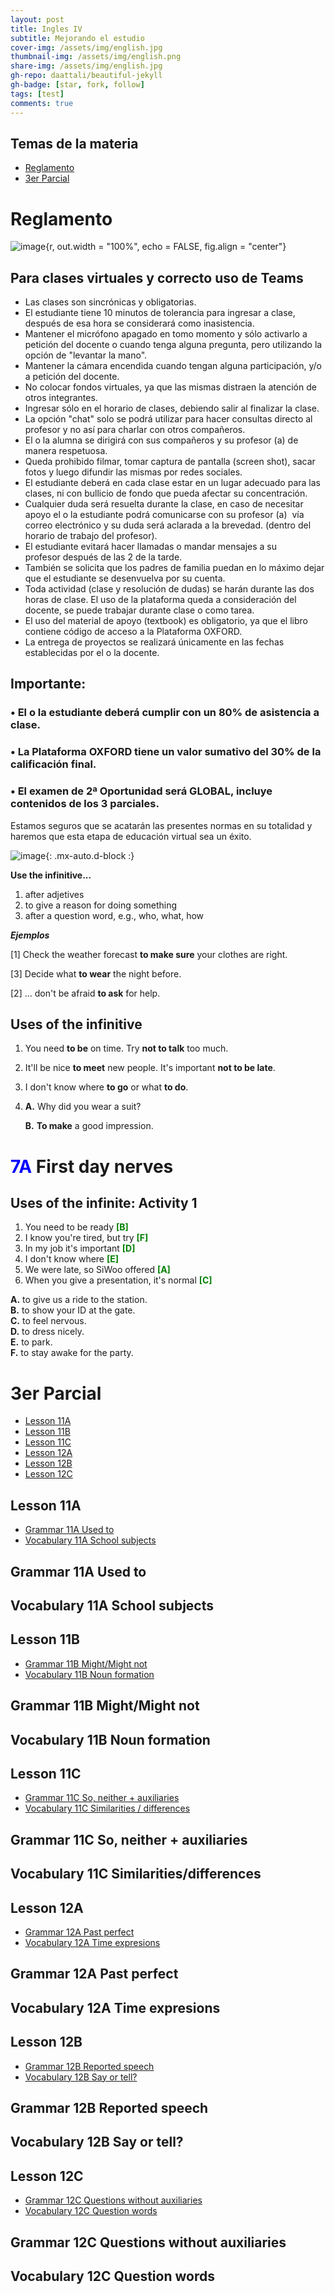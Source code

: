 ```yaml
---
layout: post
title: Ingles IV
subtitle: Mejorando el estudio
cover-img: /assets/img/english.jpg
thumbnail-img: /assets/img/english.png
share-img: /assets/img/english.jpg
gh-repo: daattali/beautiful-jekyll
gh-badge: [star, fork, follow]
tags: [test]
comments: true
---
```


## Temas de la materia

- [Reglamento](#reglamento)
- [3er Parcial](#3er-parcial)

# Reglamento
![image](https://user-images.githubusercontent.com/67721157/110025400-e9203a80-7cf4-11eb-98ee-4cf39f44df24.png){r, out.width = "100%", echo = FALSE, fig.align = "center"}
## Para clases virtuales y correcto uso de Teams 

- Las clases son sincrónicas y obligatorias.
- El estudiante tiene 10 minutos de tolerancia para ingresar a clase, después de esa hora se considerará como inasistencia.
- Mantener el micrófono apagado en tomo momento y sólo activarlo a petición del docente o cuando tenga alguna pregunta, pero utilizando la opción de "levantar la mano".
- Mantener la cámara encendida cuando tengan alguna participación, y/o a petición del docente.
- No colocar fondos virtuales, ya que las mismas distraen la atención de otros integrantes.
- Ingresar sólo en el horario de clases, debiendo salir al finalizar la clase.
- La opción "chat" solo se podrá utilizar para hacer consultas directo al profesor y no así para charlar con otros compañeros.
- El o la alumna se dirigirá con sus compañeros y su profesor (a) de manera respetuosa.
- Queda prohibido filmar, tomar captura de pantalla (screen shot), sacar fotos y luego difundir las mismas por redes sociales. 
- El estudiante deberá en cada clase estar en un lugar adecuado para las clases, ni con bullicio de fondo que pueda afectar su concentración.
- Cualquier duda será resuelta durante la clase, en caso de necesitar apoyo el o la estudiante podrá comunicarse con su profesor (a)  vía correo electrónico y su duda será aclarada a la brevedad. (dentro del horario de trabajo del profesor).
- El estudiante evitará hacer llamadas o mandar mensajes a su profesor después de las 2 de la tarde.
- También se solicita que los padres de familia puedan en lo máximo dejar que el estudiante se desenvuelva por su cuenta.
- Toda actividad (clase y resolución de dudas) se harán durante las dos horas de clase. El uso de la plataforma queda a consideración del docente,  se puede trabajar durante clase o como tarea.
- El uso del material de apoyo (textbook) es obligatorio, ya que el libro contiene código de acceso a la Plataforma OXFORD.
- La entrega de proyectos se realizará únicamente en las fechas establecidas por el o la docente.

## Importante: 
### • El o la estudiante deberá cumplir con un 80% de asistencia a clase. 
### • La Plataforma OXFORD tiene un valor sumativo del 30% de la calificación final.
### • El examen de 2ª Oportunidad será GLOBAL, incluye contenidos de los 3 parciales. 

Estamos seguros que se acatarán las presentes normas en su totalidad y haremos que esta etapa de educación virtual sea un éxito.

![image](https://user-images.githubusercontent.com/67721157/110023246-9180cf80-7cf2-11eb-863b-a66b5ab255c0.png){: .mx-auto.d-block :}

**Use the infinitive...**
1. after adjetives
2. to give a reason for doing something
3. after a question word, e.g., who, what, how

***Ejemplos***

 [1] Check the weather forecast **to make sure** your clothes are right.
 
 [3] Decide what **to wear** the night before.
 
 [2] ... don't be afraid **to ask** for help.
 
## Uses of the infinitive
 
 1. You need **to be** on time.
Try **not to talk** too much.
2. It'll be nice **to meet** new people.
It's important **not to be late**.
3. I don't know where **to go** or what **to do**.
4. **A.** Why did you wear a suit?

   **B.** **To make** a good impression.
 
# <span style="color:blue">7A</span> First day nerves

## Uses of the infinite: Activity 1

1. You need to be ready <span style="color:green">**[B]**</span>
2. I know you're tired, but try <span style="color:green">**[F]**</span>
3. In my job it's important <span style="color:green">**[D]**</span>
4. I don't know where <span style="color:green">**[E]**</span>
5. We were late, so SiWoo offered <span style="color:green">**[A]**</span>
6. When you give a presentation, it's normal <span style="color:green">**[C]**</span>

<span style="color🖤">**A.**</span> to give us
a ride to the station.  
<span style="color🖤">**B.**</span> to show your ID at the gate.  
<span style="color🖤">**C.**</span> to feel nervous.  
<span style="color🖤">**D.**</span> to dress nicely.  
<span style="color🖤">**E.**</span> to park.  
<span style="color🖤">**F.**</span> to stay awake for the party.  

# 3er Parcial  

- [Lesson 11A](#Lesson-11A)
- [Lesson 11B](#Lesson-11B)
- [Lesson 11C](#Lesson-11C)
- [Lesson 12A](#Lesson-12A)
- [Lesson 12B](#Lesson-12B)
- [Lesson 12C](#Lesson-12C)

## Lesson 11A 

- [Grammar 11A Used to](#Grammar-11A-Used-to)
- [Vocabulary 11A School subjects](#Vocabulary-11A-School-subjects)  

## Grammar 11A Used to  
## Vocabulary 11A School subjects

## Lesson 11B 

- [Grammar 11B Might/Might not](#grammar-11b-mightmight-not)
- [Vocabulary 11B Noun formation](#Vocabulary-11B-Noun-formation)  

## Grammar 11B Might/Might not  
## Vocabulary 11B Noun formation

## Lesson 11C   

- [Grammar 11C So, neither + auxiliaries](#grammar-11c-so-neither--auxiliaries)
- [Vocabulary 11C Similarities / differences](#vocabulary-11c-similaritiesdifferences)

## Grammar 11C So, neither + auxiliaries
## Vocabulary 11C Similarities/differences

## Lesson 12A   

- [Grammar 12A Past perfect](#Grammar-12A-Past-perfect)
- [Vocabulary 12A Time expresions](#Vocabulary-12A-Time-expresions)  

## Grammar 12A Past perfect
## Vocabulary 12A Time expresions

## Lesson 12B

- [Grammar 12B Reported speech](#Grammar-12B-Reported-speech)
- [Vocabulary 12B Say or tell?](#Vocabulary-12B-Say-or-tell)  

## Grammar 12B Reported speech
## Vocabulary 12B Say or tell?

## Lesson 12C

- [Grammar 12C Questions without auxiliaries](#Grammar-12C-Questions-without-auxiliaries)
- [Vocabulary 12C Question words](#Vocabulary-12C-Question-words)

## Grammar 12C Questions without auxiliaries
## Vocabulary 12C Question words

